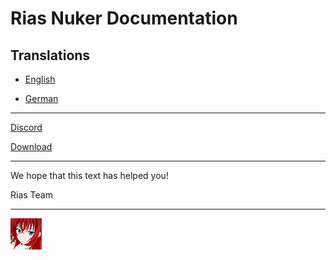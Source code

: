 # Rias Nuker Documentation

## Translations

- [English](https://github.com/Rias-Nuker/Rias-Nuker)
<!-- - [Afrikaans](/translations/af/README.md) -->
<!-- - [العربية](/translations/ar/README.md) -->
<!-- - [Català](/translations/ca/README.md) -->
<!-- - [Čeština](/translations/cs/README.md) -->
<!-- - [Danske](/translations/da/README.md) -->
- [German](/translations/de/README.MD) 
<!-- - [ελληνικά](/translations/el/README.md) -->
<!-- - [Español](/translations/es-ES/README.md) -->
<!-- - [Suomi](/translations/fi/README.md) -->
<!-- - [Français](/translations/fr/README.md) -->
<!-- - [עִברִית](/translations/he/README.md) -->
<!-- - [Magyar](/translations/hu/README.md) -->
<!-- - [Italiano](/translations/it/README.md) -->
<!-- - [日本語](/translations/ja/README.md) -->
<!-- - [한국어](/translations/ko/README.md) -->
<!-- - [Norsk](/translations/no/README.md) -->
<!-- - [Nederlands](/translations/nl/README.md) -->
<!-- - [Português](/translations/pl/README.md) -->
<!-- - [Português (Brasil)](/translations/pt-BR/README.md) -->
<!-- - [Portugisisk](/translations/pt-PT/README.md) -->
<!-- - [Română](/translations/ro/README.md) -->
<!-- - [Pусский](/translations/ru/README.md)
<!-- - [Српски језик (Ћирилица)](/translations/sr/README.md) -->
<!-- - [Svenska](/translations/sv-SE/README.md) -->
<!-- - [Türk](/translations/tr/README.md) -->
<!-- - [Український](/translations/uk/README.md) -->
<!-- - [Tiếng Việt](/translations/vi/README.md) -->
<!-- - [中文](/translations/zh-CN/README.md) -->
<!-- - [繁體中文](/translations/zh-TW/README.md) -->

<!--**[Request another translation](mailto:zitatshuffle@gmail.com)**-->

---

[Discord](https://discord.gg/TxN3RY79Sd)

[Download](Platzhalter)


---

We hope that this text has helped you!

Rias Team

---

[![cc-by-4.0](Rias_Logo.png)](https://discord.gg/TxN3RY79Sd)
